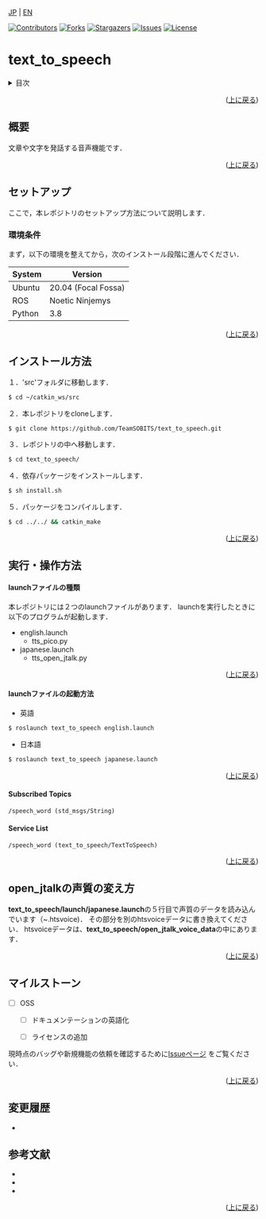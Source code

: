 <a name="readme-top"></a>

[JP](README.md) | [EN](README_en.md)

[![Contributors][contributors-shield]][contributors-url]
[![Forks][forks-shield]][forks-url]
[![Stargazers][stars-shield]][stars-url]
[![Issues][issues-shield]][issues-url]
[![License][license-shield]][license-url]
<!-- [![MIT License][license-shield]][license-url] -->


# text_to_speech
<!-- 目次 -->
<details>
  <summary>目次</summary>
  <ol>
    <li>
      <a href="#概要">概要</a>
    </li>
    <li>
      <a href="#環境構築">環境構築</a>
      <ul>
        <li><a href="#環境条件">環境条件</a></li>
        <li><a href="#インストール方法">インストール方法</a></li>
      </ul>
    </li>
    <li><a href="#実行・操作方法">実行・操作方法</a></li>
    <li><a href="#マイルストーン">マイルストーン</a></li>
    <li><a href="#変更履歴">変更履歴</a></li>
    <!-- <li><a href="#contributing">Contributing</a></li> -->
    <!-- <li><a href="#license">License</a></li> -->
    <li><a href="#参考文献">参考文献</a></li>
  </ol>
</details>

<p align="right">(<a href="#readme-top">上に戻る</a>)</p>

## 概要

文章や文字を発話する音声機能です．


<p align="right">(<a href="#readme-top">上に戻る</a>)</p>

<!-- セットアップ -->
## セットアップ

ここで，本レポジトリのセットアップ方法について説明します．

### 環境条件

まず，以下の環境を整えてから，次のインストール段階に進んでください．

| System  | Version |
| ------------- | ------------- |
| Ubuntu | 20.04 (Focal Fossa) |
| ROS | Noetic Ninjemys |
| Python | 3.8 |

<p align="right">(<a href="#readme-top">上に戻る</a>)</p>


## インストール方法
１．'src'フォルダに移動します．
```sh
$ cd ~/catkin_ws/src
```

２．本レポジトリをcloneします．
```sh
$ git clone https://github.com/TeamSOBITS/text_to_speech.git
```


３．レポジトリの中へ移動します．
```sh
$ cd text_to_speech/
```


４．依存パッケージをインストールします．
```sh 
$ sh install.sh
```

５．パッケージをコンパイルします．
```sh
$ cd ../../ && catkin_make
```
<p align="right">(<a href="#readme-top">上に戻る</a>)</p>


## 実行・操作方法

#### launchファイルの種類
本レポジトリには２つのlaunchファイルがあります．
launchを実行したときに以下のプログラムが起動します．
- english.launch
    - tts_pico.py
- japanese.launch
    - tts_open_jtalk.py
<p align="right">(<a href="#readme-top">上に戻る</a>)</p>


#### launchファイルの起動方法

- 英語
```sh
$ roslaunch text_to_speech english.launch
```

- 日本語
```sh
$ roslaunch text_to_speech japanese.launch
```
<p align="right">(<a href="#readme-top">上に戻る</a>)</p>

#### Subscribed Topics
    /speech_word (std_msgs/String)

#### Service List
    /speech_word (text_to_speech/TextToSpeech)

<p align="right">(<a href="#readme-top">上に戻る</a>)</p>


## open_jtalkの声質の変え方 
**text_to_speech/launch/japanese.launch**の５行目で声質のデータを読み込んでいます（~.htsvoice)．
その部分を別のhtsvoiceデータに書き換えてください．
htsvoiceデータは、**text_to_speech/open_jtalk_voice_data**の中にあります．

<p align="right">(<a href="#readme-top">上に戻る</a>)</p>

<!-- マイルストーン -->
## マイルストーン

- [ ] OSS
    - [ ] ドキュメンテーションの英語化
    - [ ] ライセンスの追加


現時点のバッグや新規機能の依頼を確認するために[Issueページ](https://github.com/github_username/repo_name/issues) をご覧ください．

<p align="right">(<a href="#readme-top">上に戻る</a>)</p>

## 変更履歴
 - 

<!-- 参考文献 -->
## 参考文献

* []()
* []()
* []()

<p align="right">(<a href="#readme-top">上に戻る</a>)</p>

<!-- MARKDOWN LINKS & IMAGES -->
<!-- https://www.markdownguide.org/basic-syntax/#reference-style-links -->
[contributors-shield]: https://img.shields.io/github/contributors/github_username/repo_name.svg?style=for-the-badge
[contributors-url]: https://github.com/github_username/repo_name/graphs/contributors
[forks-shield]: https://img.shields.io/github/forks/github_username/repo_name.svg?style=for-the-badge
[forks-url]: https://github.com/github_username/repo_name/network/members
[stars-shield]: https://img.shields.io/github/stars/github_username/repo_name.svg?style=for-the-badge
[stars-url]: https://github.com/github_username/repo_name/stargazers
[issues-shield]: https://img.shields.io/github/issues/github_username/repo_name.svg?style=for-the-badge
[issues-url]: https://github.com/github_username/repo_name/issues
[license-shield]: https://img.shields.io/github/license/github_username/repo_name.svg?style=for-the-badge
[license-url]: https://github.com/github_username/repo_name/blob/master/LICENSE.txt
[license-url]: LICENSE